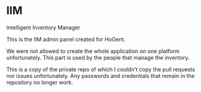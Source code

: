 # IIM
Intelligent Inventory Manager

This is the IIM admin panel created for HoGent. 

We were not allowed to create the whole application on one platform unfortunately. 
This part is used by the people that manage the inventory. 

This is a copy of the private repo of which I couldn't copy the pull requests nor issues unfortunately. 
Any passwords and credentials that remain in the repository no longer work. 
